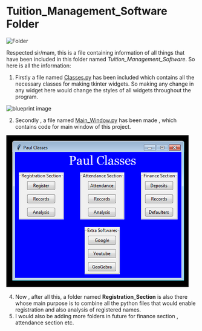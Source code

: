 # Tuition_Management_Software Folder

![Folder](https://www.computerhope.com/jargon/f/folder.png)

Respected sir/mam, this is a file containing information of all things that have been included in this folder named *Tuition_Management_Software*. So here is all the information:

1. Firstly a file named [Classes.py](Classes.py) has been included which contains all the necessary classes for making tkinter widgets. So making any change in any widget here would change the styles of all widgets throughout the program.

![blueprint image](https://www.incimages.com/uploaded_files/image/1920x1080/getty_133492352_287666.jpg)

2. Secondly , a file named [Main_Window.py](Main_Window.py) has been made , which contains code for main window of this project.

![Main window](Images/MainWindow.PNG)

4. Now , after all this, a folder named **Registration_Section** is also there whose main purpose is to combine all the python files that would enable registration and also analysis of registered names.
5. I would also be adding more folders in future for finance section , attendance section etc.  
